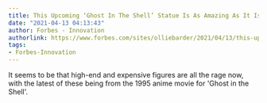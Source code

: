 ```yaml
---
title: This Upcoming ‘Ghost In The Shell’ Statue Is As Amazing As It Is Expensive
date: "2021-04-13 04:13:43"
author: Forbes - Innovation
authorlink: https://www.forbes.com/sites/olliebarder/2021/04/13/this-upcoming-ghost-in-the-shell-statue-is-as-amazing-as-it-is-expensive/
tags:
- Forbes-Innovation
---
```

It seems to be that high-end and expensive figures are all the rage now, with the latest of these being from the 1995 anime movie for 'Ghost in the Shell'.